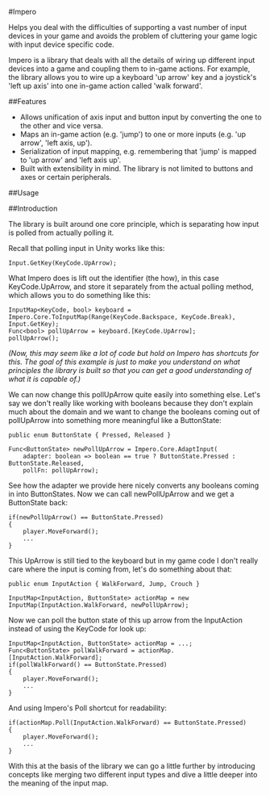 #Impero

Helps you deal with the difficulties of supporting a vast number of input devices in your game and avoids the problem of cluttering your game logic with input device specific code.

Impero is a library that deals with all the details of wiring up different input devices into a game and coupling them to in-game actions. For example, the library allows you to wire up a keyboard 'up arrow' key and a joystick's 'left up axis' into one in-game action called 'walk forward'.

##Features

- Allows unification of axis input and button input by converting the one to the other and vice versa.
- Maps an in-game action (e.g. 'jump') to one or more inputs (e.g. 'up arrow', 'left axis, up').
- Serialization of input mapping, e.g. remembering that 'jump' is mapped to 'up arrow' and 'left axis up'.
- Built with extensibility in mind. The library is not limited to buttons and axes or certain peripherals.

##Usage

##Introduction

The library is built around one core principle, which is separating how input is polled from actually polling it. 

Recall that polling input in Unity works like this:

    Input.GetKey(KeyCode.UpArrow);
    
What Impero does is lift out the identifier (the how), in this case KeyCode.UpArrow, and store it separately from the actual polling method, which allows you to do something like this:

    InputMap<KeyCode, bool> keyboard = Impero.Core.ToInputMap(Range(KeyCode.Backspace, KeyCode.Break), Input.GetKey);
    Func<bool> pollUpArrow = keyboard.[KeyCode.UpArrow];
    pollUpArrow();
    
_(Now, this may seem like a lot of code but hold on Impero has shortcuts for this. The goal of this example is just to make you understand on what principles the library is built so that you can get a good understanding of what it is capable of.)_

We can now change this pollUpArrow quite easily into something else. Let's say we don't really like working with booleans because they don't explain much about the domain and we want to change the booleans coming out of pollUpArrow into something more meaningful like a ButtonState: 

    public enum ButtonState { Pressed, Released }
    
    Func<ButtonState> newPollUpArrow = Impero.Core.AdaptInput(
    	adapter: boolean => boolean == true ? ButtonState.Pressed : ButtonState.Released,
    	pollFn: pollUpArrow);
    
See how the adapter we provide here nicely converts any booleans coming in into ButtonStates. Now we can call newPollUpArrow and we get a ButtonState back:

    if(newPollUpArrow() == ButtonState.Pressed)
    {
    	player.MoveForward();
    	...
    }

This UpArrow is still tied to the keyboard but in my game code I don't really care where the input is coming from, let's do something about that:

    public enum InputAction { WalkForward, Jump, Crouch }
    
    InputMap<InputAction, ButtonState> actionMap = new InputMap(InputAction.WalkForward, newPollUpArrow);
    
Now we can poll the button state of this up arrow from the InputAction instead of using the KeyCode for look up:

    InputMap<InputAction, ButtonState> actionMap = ...;
    Func<ButtonState> pollWalkForward = actionMap.[InputAction.WalkForward];
    if(pollWalkForward() == ButtonState.Pressed)
    {
    	player.MoveForward();
    	...
    }
    
And using Impero's Poll shortcut for readability:

    if(actionMap.Poll(InputAction.WalkForward) == ButtonState.Pressed)
    {
    	player.MoveForward();
    	...
    }

With this at the basis of the library we can go a little further by introducing concepts like merging two different input types and dive a little deeper into the meaning of the input map.
